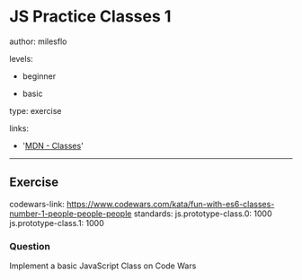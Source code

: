 # JS Practice Classes 1
author: milesflo

levels:

  - beginner

  - basic

type: exercise

links:

  - '[MDN - Classes](https://developer.mozilla.org/en-US/docs/Web/JavaScript/Reference/Classes)'

---
## Exercise
codewars-link: https://www.codewars.com/kata/fun-with-es6-classes-number-1-people-people-people
standards:
    js.prototype-class.0: 1000
    js.prototype-class.1: 1000
### Question
Implement a basic JavaScript Class on Code Wars
